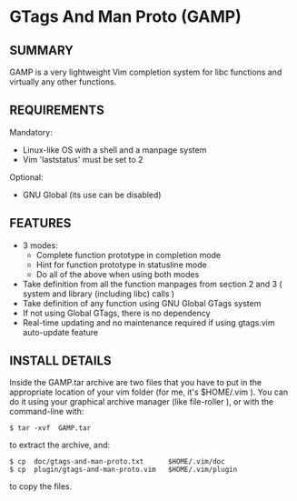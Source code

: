 GTags And Man Proto (GAMP)
========

SUMMARY
-------

GAMP is a very lightweight Vim completion system for libc functions and virtually any other functions.

REQUIREMENTS
------------

Mandatory:
  
  * Linux-like OS with a shell and a manpage system
  * Vim 'laststatus' must be set to 2
    
Optional:
  
  * GNU Global (its use can be disabled)

FEATURES
--------

  * 3 modes:
    * Complete function prototype in completion mode
    * Hint for function prototype in statusline mode
    * Do all of the above when using both modes
  * Take definition from all the function manpages from section 2 and 3
    ( system and library (including libc) calls )
  * Take definition of any function using GNU Global GTags system
  * If not using Global GTags, there is no dependency
  * Real-time updating and no maintenance required if using  gtags.vim  
    auto-update feature


INSTALL DETAILS
---------------

Inside the GAMP.tar archive are two files that you have to put in the appropriate location of your vim folder (for me, it's  $HOME/.vim ).
You can do it using your graphical archive manager (like  file-roller ), or with the command-line with:

    $ tar -xvf  GAMP.tar

to extract the archive, and:

    $ cp  doc/gtags-and-man-proto.txt      $HOME/.vim/doc
    $ cp  plugin/gtags-and-man-proto.vim   $HOME/.vim/plugin

to copy the files.
